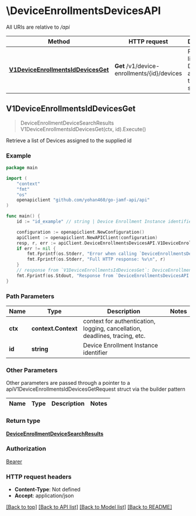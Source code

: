 # \DeviceEnrollmentsDevicesAPI

All URIs are relative to */api*

Method | HTTP request | Description
------------- | ------------- | -------------
[**V1DeviceEnrollmentsIdDevicesGet**](DeviceEnrollmentsDevicesAPI.md#V1DeviceEnrollmentsIdDevicesGet) | **Get** /v1/device-enrollments/{id}/devices | Retrieve a list of Devices assigned to the supplied id 



## V1DeviceEnrollmentsIdDevicesGet

> DeviceEnrollmentDeviceSearchResults V1DeviceEnrollmentsIdDevicesGet(ctx, id).Execute()

Retrieve a list of Devices assigned to the supplied id 



### Example

```go
package main

import (
	"context"
	"fmt"
	"os"
	openapiclient "github.com/yohan460/go-jamf-api/api"
)

func main() {
	id := "id_example" // string | Device Enrollment Instance identifier

	configuration := openapiclient.NewConfiguration()
	apiClient := openapiclient.NewAPIClient(configuration)
	resp, r, err := apiClient.DeviceEnrollmentsDevicesAPI.V1DeviceEnrollmentsIdDevicesGet(context.Background(), id).Execute()
	if err != nil {
		fmt.Fprintf(os.Stderr, "Error when calling `DeviceEnrollmentsDevicesAPI.V1DeviceEnrollmentsIdDevicesGet``: %v\n", err)
		fmt.Fprintf(os.Stderr, "Full HTTP response: %v\n", r)
	}
	// response from `V1DeviceEnrollmentsIdDevicesGet`: DeviceEnrollmentDeviceSearchResults
	fmt.Fprintf(os.Stdout, "Response from `DeviceEnrollmentsDevicesAPI.V1DeviceEnrollmentsIdDevicesGet`: %v\n", resp)
}
```

### Path Parameters


Name | Type | Description  | Notes
------------- | ------------- | ------------- | -------------
**ctx** | **context.Context** | context for authentication, logging, cancellation, deadlines, tracing, etc.
**id** | **string** | Device Enrollment Instance identifier | 

### Other Parameters

Other parameters are passed through a pointer to a apiV1DeviceEnrollmentsIdDevicesGetRequest struct via the builder pattern


Name | Type | Description  | Notes
------------- | ------------- | ------------- | -------------


### Return type

[**DeviceEnrollmentDeviceSearchResults**](DeviceEnrollmentDeviceSearchResults.md)

### Authorization

[Bearer](../README.md#Bearer)

### HTTP request headers

- **Content-Type**: Not defined
- **Accept**: application/json

[[Back to top]](#) [[Back to API list]](../README.md#documentation-for-api-endpoints)
[[Back to Model list]](../README.md#documentation-for-models)
[[Back to README]](../README.md)

